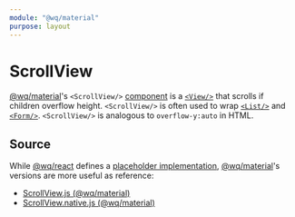 ```yaml
---
module: "@wq/material"
purpose: layout
---
```


# ScrollView

[@wq/material]'s `<ScrollView/>` [component] is a [`<View/>`][View] that scrolls if children overflow height.  `<ScrollView/>` is often used to wrap [`<List/>`][List] and [`<Form/>`][Form].  `<ScrollView/>` is analogous to `overflow-y:auto` in HTML.

## Source

While [@wq/react] defines a [placeholder implementation][react-src], [@wq/material]'s versions are more useful as reference:

 * [ScrollView.js (@wq/material)][material-src]
 * [ScrollView.native.js (@wq/material)][material-native-src]

[component]: ./index.md
[@wq/react]: ../@wq/react.md
[@wq/material]: ../@wq/material.md
[View]: ./View.md
[List]: ./List.md
[Form]: ./Form.md

[react-src]: https://github.com/wq/wq.app/blob/main/packages/react/src/components/ScrollView.js
[material-src]: https://github.com/wq/wq.app/blob/main/packages/material/src/components/ScrollView.js
[material-native-src]: https://github.com/wq/wq.app/blob/main/packages/material/src/components/ScrollView.native.js

